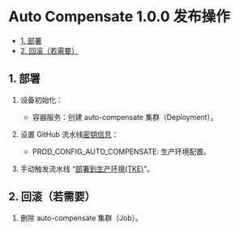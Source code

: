 # Auto Compensate 1.0.0 发布操作<!-- omit in toc -->

- [1. 部署](#1-部署)
- [2. 回滚（若需要）](#2-回滚若需要)

## 1. 部署

1. 设备初始化：

   - 容器服务：创建 auto-compensate 集群（Deployment）。

2. 设置 GitHub 流水线[密钥信息](https://github.com/organizations/fooins/settings/secrets/actions)：

   - PROD_CONFIG_AUTO_COMPENSATE: 生产环境配置。

3. 手动触发流水线 “[部署到生产环境(TKE)](https://github.com/fooins/auto-compensate/actions/workflows/deploy-to-prod-tke.yaml)”。

## 2. 回滚（若需要）

1. 删除 auto-compensate 集群（Job）。
